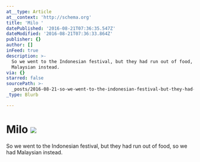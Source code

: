 ```yaml
---
at__type: Article
at__context: 'http://schema.org'
title: 'Milo '
datePublished: '2016-08-21T07:36:35.547Z'
dateModified: '2016-08-21T07:36:33.864Z'
publisher: {}
author: []
inFeed: true
description: >-
  So we went to the Indonesian festival, but they had run out of food, so we had
  Malaysian instead.
via: {}
starred: false
sourcePath: >-
  _posts/2016-08-21-so-we-went-to-the-indonesian-festival-but-they-had-run-out.md
_type: Blurb

---
```

# Milo ![](https://the-grid-user-content.s3-us-west-2.amazonaws.com/8e4ec281-17ad-400b-a9b1-aaf005b6d3fc.jpg)

So we went to the Indonesian festival, but they had run out of food, so we had Malaysian instead.